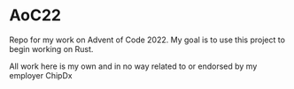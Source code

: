 # AoC22

Repo for my work on Advent of Code 2022. My goal is to use this project to begin working on Rust. 

All work here is my own and in no way related to or endorsed by my employer ChipDx
